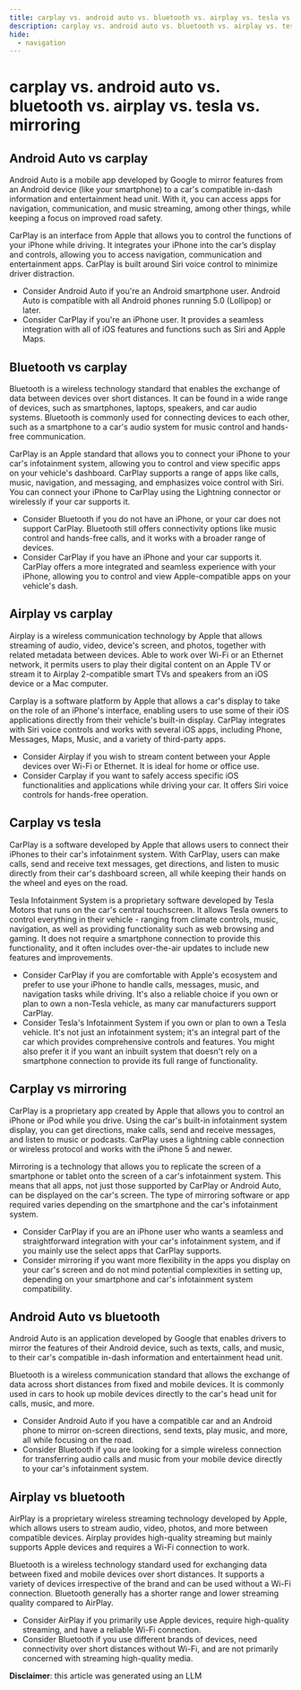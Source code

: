 ```yaml
---
title: carplay vs. android auto vs. bluetooth vs. airplay vs. tesla vs. mirroring
description: carplay vs. android auto vs. bluetooth vs. airplay vs. tesla vs. mirroring
hide:
  - navigation
---
```

# carplay vs. android auto vs. bluetooth vs. airplay vs. tesla vs. mirroring

## Android Auto vs carplay
Android Auto is a mobile app developed by Google to mirror features from an Android device (like your smartphone) to a car's compatible in-dash information and entertainment head unit. With it, you can access apps for navigation, communication, and music streaming, among other things, while keeping a focus on improved road safety.

CarPlay is an interface from Apple that allows you to control the functions of your iPhone while driving. It integrates your iPhone into the car’s display and controls, allowing you to access navigation, communication and entertainment apps. CarPlay is built around Siri voice control to minimize driver distraction.

- Consider Android Auto if you're an Android smartphone user. Android Auto is compatible with all Android phones running 5.0 (Lollipop) or later.
- Consider CarPlay if you're an iPhone user. It provides a seamless integration with all of iOS features and functions such as Siri and Apple Maps.


## Bluetooth vs carplay
Bluetooth is a wireless technology standard that enables the exchange of data between devices over short distances. It can be found in a wide range of devices, such as smartphones, laptops, speakers, and car audio systems. Bluetooth is commonly used for connecting devices to each other, such as a smartphone to a car's audio system for music control and hands-free communication.

CarPlay is an Apple standard that allows you to connect your iPhone to your car's infotainment system, allowing you to control and view specific apps on your vehicle's dashboard. CarPlay supports a range of apps like calls, music, navigation, and messaging, and emphasizes voice control with Siri. You can connect your iPhone to CarPlay using the Lightning connector or wirelessly if your car supports it.

- Consider Bluetooth if you do not have an iPhone, or your car does not support CarPlay. Bluetooth still offers connectivity options like music control and hands-free calls, and it works with a broader range of devices.
- Consider CarPlay if you have an iPhone and your car supports it. CarPlay offers a more integrated and seamless experience with your iPhone, allowing you to control and view Apple-compatible apps on your vehicle's dash.


## Airplay vs carplay
Airplay is a wireless communication technology by Apple that allows streaming of audio, video, device's screen, and photos, together with related metadata between devices. Able to work over Wi-Fi or an Ethernet network, it permits users to play their digital content on an Apple TV or stream it to Airplay 2-compatible smart TVs and speakers from an iOS device or a Mac computer.

Carplay is a software platform by Apple that allows a car's display to take on the role of an iPhone's interface, enabling users to use some of their iOS applications directly from their vehicle's built-in display. CarPlay integrates with Siri voice controls and works with several iOS apps, including Phone, Messages, Maps, Music, and a variety of third-party apps.

- Consider Airplay if you wish to stream content between your Apple devices over Wi-Fi or Ethernet. It is ideal for home or office use.
- Consider Carplay if you want to safely access specific iOS functionalities and applications while driving your car. It offers Siri voice controls for hands-free operation.


## Carplay vs tesla
CarPlay is a software developed by Apple that allows users to connect their iPhones to their car's infotainment system. With CarPlay, users can make calls, send and receive text messages, get directions, and listen to music directly from their car's dashboard screen, all while keeping their hands on the wheel and eyes on the road.

Tesla Infotainment System is a proprietary software developed by Tesla Motors that runs on the car's central touchscreen. It allows Tesla owners to control everything in their vehicle - ranging from climate controls, music, navigation, as well as providing functionality such as web browsing and gaming. It does not require a smartphone connection to provide this functionality, and it often includes over-the-air updates to include new features and improvements.

- Consider CarPlay if you are comfortable with Apple's ecosystem and prefer to use your iPhone to handle calls, messages, music, and navigation tasks while driving. It's also a reliable choice if you own or plan to own a non-Tesla vehicle, as many car manufacturers support CarPlay.
- Consider Tesla's Infotainment System if you own or plan to own a Tesla vehicle. It's not just an infotainment system; it's an integral part of the car which provides comprehensive controls and features. You might also prefer it if you want an inbuilt system that doesn't rely on a smartphone connection to provide its full range of functionality.


## Carplay vs mirroring
CarPlay is a proprietary app created by Apple that allows you to control an iPhone or iPod while you drive. Using the car's built-in infotainment system display, you can get directions, make calls, send and receive messages, and listen to music or podcasts. CarPlay uses a lightning cable connection or wireless protocol and works with the iPhone 5 and newer.

Mirroring is a technology that allows you to replicate the screen of a smartphone or tablet onto the screen of a car's infotainment system. This means that all apps, not just those supported by CarPlay or Android Auto, can be displayed on the car's screen. The type of mirroring software or app required varies depending on the smartphone and the car's infotainment system. 

- Consider CarPlay if you are an iPhone user who wants a seamless and straightforward integration with your car's infotainment system, and if you mainly use the select apps that CarPlay supports.
- Consider mirroring if you want more flexibility in the apps you display on your car's screen and do not mind potential complexities in setting up, depending on your smartphone and car's infotainment system compatibility.


## Android Auto vs bluetooth
Android Auto is an application developed by Google that enables drivers to mirror the features of their Android device, such as texts, calls, and music, to their car's compatible in-dash information and entertainment head unit.

Bluetooth is a wireless communication standard that allows the exchange of data across short distances from fixed and mobile devices. It is commonly used in cars to hook up mobile devices directly to the car's head unit for calls, music, and more.

- Consider Android Auto if you have a compatible car and an Android phone to mirror on-screen directions, send texts, play music, and more, all while focusing on the road.
- Consider Bluetooth if you are looking for a simple wireless connection for transferring audio calls and music from your mobile device directly to your car's infotainment system.


## Airplay vs bluetooth
AirPlay is a proprietary wireless streaming technology developed by Apple, which allows users to stream audio, video, photos, and more between compatible devices. Airplay provides high-quality streaming but mainly supports Apple devices and requires a Wi-Fi connection to work.

Bluetooth is a wireless technology standard used for exchanging data between fixed and mobile devices over short distances. It supports a variety of devices irrespective of the brand and can be used without a Wi-Fi connection. Bluetooth generally has a shorter range and lower streaming quality compared to AirPlay.

- Consider AirPlay if you primarily use Apple devices, require high-quality streaming, and have a reliable Wi-Fi connection.
- Consider Bluetooth if you use different brands of devices, need connectivity over short distances without Wi-Fi, and are not primarily concerned with streaming high-quality media.

**Disclaimer**: this article was generated using an LLM